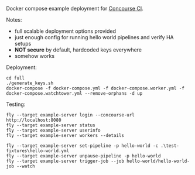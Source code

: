 Docker compose example deployment for [Concourse CI](https://concourse-ci.org/).

Notes:
- full scalable deployment options provided
- just enough config for running hello world pipelines and verify HA setups
- **NOT secure** by default, hardcoded keys everywhere
- somehow works

Deployment:

```
cd full
./generate_keys.sh
docker-compose -f docker-compose.yml -f docker-compose.worker.yml -f docker-compose.watchtower.yml --remove-orphans -d up
```

Testing:

```
fly --target example-server login --concourse-url http://localhost:8080
fly --target example-server status
fly --target example-server userinfo
fly --target example-server workers --details

fly --target example-server set-pipeline -p hello-world -c .\test-fixtures\hello-world.yml
fly --target example-server unpause-pipeline -p hello-world
fly --target example-server trigger-job --job hello-world/hello-world-job --watch
```
